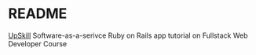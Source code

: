 # README

[UpSkill](http://upskillcourses.com) Software-as-a-serivce Ruby on Rails app tutorial on Fullstack Web Developer Course
